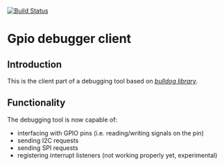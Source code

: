 [![Build Status](https://travis-ci.org/zezulka/GpioDebuggerClient.svg?branch=master)](https://travis-ci.org/zezulka/GpioDebuggerClient)

Gpio debugger client
================

Introduction
------------
This is the client part of a debugging tool based on *[bulldog library](https://github.com/SilverThings/bulldog "Bulldog")*. 

Functionality
--------------
The debugging tool is now capable of:
* interfacing with GPIO pins (i.e. reading/writing signals on the pin)
* sending I2C requests
* sending SPI requests
* registering interrupt listeners (not working properly yet, experimental)
